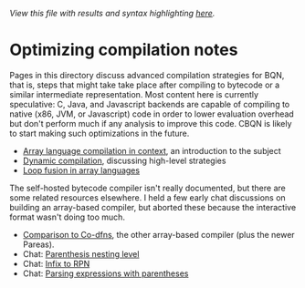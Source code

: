 *View this file with results and syntax highlighting [here](https://mlochbaum.github.io/BQN/implementation/compile/index.html).*

# Optimizing compilation notes

Pages in this directory discuss advanced compilation strategies for BQN, that is, steps that might take take place after compiling to bytecode or a similar intermediate representation. Most content here is currently speculative: C, Java, and Javascript backends are capable of compiling to native (x86, JVM, or Javascript) code in order to lower evaluation overhead but don't perform much if any analysis to improve this code. CBQN is likely to start making such optimizations in the future.

- [Array language compilation in context](intro.md), an introduction to the subject
- [Dynamic compilation](dynamic.md), discussing high-level strategies
- [Loop fusion in array languages](fusion.md)

The self-hosted bytecode compiler isn't really documented, but there are some related resources elsewhere. I held a few early chat discussions on building an array-based compiler, but aborted these because the interactive format wasn't doing too much.

- [Comparison to Co-dfns](../codfns.md), the other array-based compiler (plus the newer Pareas).
- Chat: [Parenthesis nesting level](https://chat.stackexchange.com/rooms/52405/conversation/lesson-s1-parenthesis-nesting-level)
- Chat: [Infix to RPN](https://chat.stackexchange.com/rooms/52405/conversation/lesson-s2-infix-to-rpn)
- Chat: [Parsing expressions with parentheses](https://chat.stackexchange.com/rooms/52405/conversation/lesson-s3-parsing-expressions-with-parentheses)
